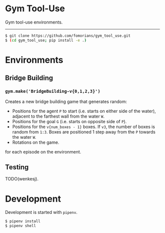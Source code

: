 # Gym Tool-Use

Gym tool-use environments.

<hr/>

```sh
$ git clone https://github.com/fomorians/gym_tool_use.git
$ (cd gym_tool_use; pip install -e .)
```

# Environments

## Bridge Building

### `gym.make('BridgeBuilding-v{0,1,2,3}')`

Creates a new bridge building game that generates random: 

+ Positions for the agent `P` to start (i.e. starts on either side of the water), adjacent to the farthest wall from the water `W`.
+ Positions for the goal `G` (i.e. starts on opposite side of `P`).
+ Positions for the `v{num_boxes - 1}` boxes. If `v3`, the number of boxes is random from `1:3`. Boxes are positioned 1 step away from the `P` towards the water `W`.
+ Rotations on the game.

for each episode on the environment.

## Testing

TODO(wenkesj).

# Development

Development is started with `pipenv`.

```sh
$ pipenv install
$ pipenv shell
```

